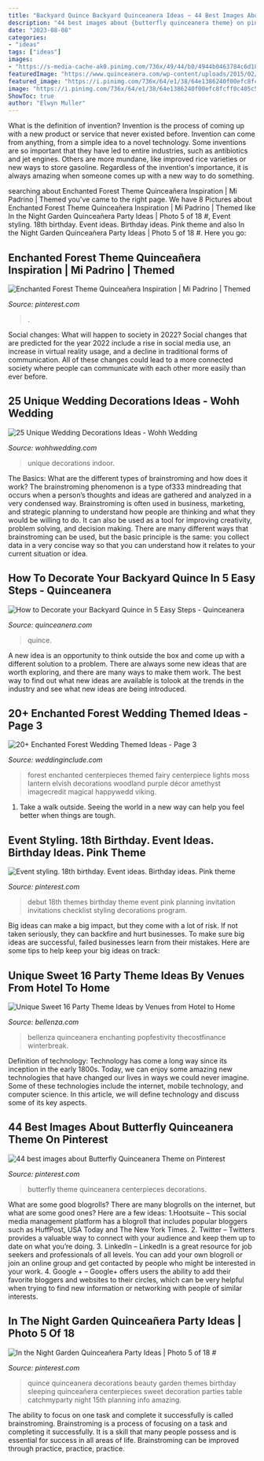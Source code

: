 ```yaml
---
title: "Backyard Quince Backyard Quinceanera Ideas ~ 44 Best Images About butterfly Quinceanera Theme On Pinterest"
description: "44 best images about {butterfly quinceanera theme} on pinterest"
date: "2023-08-08"
categories:
- "ideas"
tags: ["ideas"]
images:
- "https://s-media-cache-ak0.pinimg.com/736x/49/44/b0/4944b0463784c6d1888b03cffb0e7b86--quinceanera-decorations-glitter-decorations.jpg"
featuredImage: "https://www.quinceanera.com/wp-content/uploads/2015/02/Centerpieces.jpg"
featured_image: "https://i.pinimg.com/736x/64/e1/38/64e1386240f00efc8fcff0c405c58848.jpg"
image: "https://i.pinimg.com/736x/64/e1/38/64e1386240f00efc8fcff0c405c58848.jpg"
ShowToc: true
author: "Elwyn Muller"
---
```



What is the definition of invention?
Invention is the process of coming up with a new product or service that never existed before. Invention can come from anything, from a simple idea to a novel technology. Some inventions are so important that they have led to entire industries, such as antibiotics and jet engines. Others are more mundane, like improved rice varieties or new ways to store gasoline. Regardless of the invention's importance, it is always amazing when someone comes up with a new way to do something.

	

		
searching about Enchanted Forest Theme Quinceañera Inspiration | Mi Padrino | Themed you've came to the right page. We have 8 Pictures about Enchanted Forest Theme Quinceañera Inspiration | Mi Padrino | Themed like In the Night Garden Quinceañera Party Ideas | Photo 5 of 18 #, Event styling. 18th birthday. Event ideas. Birthday ideas. Pink theme and also In the Night Garden Quinceañera Party Ideas | Photo 5 of 18 #. Here you go:
		
    
## Enchanted Forest Theme Quinceañera Inspiration | Mi Padrino | Themed

<img loading=lazy src="https://i.pinimg.com/736x/64/e1/38/64e1386240f00efc8fcff0c405c58848.jpg" onerror="this.onerror=null;this.src='https://tse1.mm.bing.net/th?id=OIP.oouDc_OhN8OXoaFtBQF0awHaHa&amp;pid=15.1';" alt="Enchanted Forest Theme Quinceañera Inspiration | Mi Padrino | Themed">

_Source: pinterest.com_

>. 

	

Social changes: What will happen to society in 2022?
Social changes that are predicted for the year 2022 include a rise in social media use, an increase in virtual reality usage, and a decline in traditional forms of communication. All of these changes could lead to a more connected society where people can communicate with each other more easily than ever before.

    
## 25 Unique Wedding Decorations Ideas - Wohh Wedding

<img loading=lazy src="http://wohhwedding.com/wp-content/uploads/2016/05/indoor-unique-wedding-venues-Decorations.jpg" onerror="this.onerror=null;this.src='https://tse4.mm.bing.net/th?id=OIP.JfIg8XNulmtNQVZhoCQP1AHaE8&amp;pid=15.1';" alt="25 Unique Wedding Decorations Ideas - Wohh Wedding">

_Source: wohhwedding.com_

>unique decorations indoor. 

	

The Basics: What are the different types of brainstroming and how does it work?
The brainstroming phenomenon is a type of333 mindreading that occurs when a person’s thoughts and ideas are gathered and analyzed in a very condensed way. Brainstroming is often used in business, marketing, and strategic planning to understand how people are thinking and what they would be willing to do. It can also be used as a tool for improving creativity, problem solving, and decision making. There are many different ways that brainstroming can be used, but the basic principle is the same: you collect data in a very concise way so that you can understand how it relates to your current situation or idea.

    
## How To Decorate Your Backyard Quince In 5 Easy Steps - Quinceanera

<img loading=lazy src="https://www.quinceanera.com/wp-content/uploads/2015/02/Centerpieces.jpg" onerror="this.onerror=null;this.src='https://tse1.mm.bing.net/th?id=OIP.-6yp_gF7jV6EMt4MfAZxhAAAAA&amp;pid=15.1';" alt="How to Decorate your Backyard Quince in 5 Easy Steps - Quinceanera">

_Source: quinceanera.com_

>quince. 

	

A new idea is an opportunity to think outside the box and come up with a different solution to a problem. There are always some new ideas that are worth exploring, and there are many ways to make them work. The best way to find out what new ideas are available is tolook at the trends in the industry and see what new ideas are being introduced.

    
## 20+ Enchanted Forest Wedding Themed Ideas - Page 3

<img loading=lazy src="https://www.weddinginclude.com/wp-content/uploads/2018/01/20-Enchanted-forest-wedding-themes-ideas_016.jpg" onerror="this.onerror=null;this.src='https://tse2.mm.bing.net/th?id=OIP.TrtU8hFOz5lpW1-hyMSS6AAAAA&amp;pid=15.1';" alt="20+ Enchanted Forest Wedding Themed Ideas - Page 3">

_Source: weddinginclude.com_

>forest enchanted centerpieces themed fairy centerpiece lights moss lantern elvish decorations woodland purple décor amethyst imagecredit magical happywedd viking. 

	

1. Take a walk outside. Seeing the world in a new way can help you feel better when things are tough.

    
## Event Styling. 18th Birthday. Event Ideas. Birthday Ideas. Pink Theme

<img loading=lazy src="https://s-media-cache-ak0.pinimg.com/736x/4f/f1/2b/4ff12bf55dd8f7b03579e58c53f767a9--th-debut-ideas-debut-themes.jpg" onerror="this.onerror=null;this.src='https://tse4.mm.bing.net/th?id=OIP.sKk1c-aOonSusUjhqfDHLAHaJ3&amp;pid=15.1';" alt="Event styling. 18th birthday. Event ideas. Birthday ideas. Pink theme">

_Source: pinterest.com_

>debut 18th themes birthday theme event pink planning invitation invitations checklist styling decorations program. 

	

Big ideas can make a big impact, but they come with a lot of risk. If not taken seriously, they can backfire and hurt businesses. To make sure big ideas are successful, failed businesses learn from their mistakes. Here are some tips to help keep your big ideas on track:

    
## Unique Sweet 16 Party Theme Ideas By Venues From Hotel To Home

<img loading=lazy src="https://www.bellenza.com/party-ideas/wp-content/uploads/underthestarstheme.jpg" onerror="this.onerror=null;this.src='https://tse2.mm.bing.net/th?id=OIP.nZhaPoRsefYZqDvTLR87mwHaI8&amp;pid=15.1';" alt="Unique Sweet 16 Party Theme Ideas by Venues from Hotel to Home">

_Source: bellenza.com_

>bellenza quinceanera enchanting popfestivity thecostfinance winterbreak. 

	

Definition of technology:
Technology has come a long way since its inception in the early 1800s. Today, we can enjoy some amazing new technologies that have changed our lives in ways we could never imagine. Some of these technologies include the internet, mobile technology, and computer science. In this article, we will define technology and discuss some of its key aspects.

    
## 44 Best Images About Butterfly Quinceanera Theme On Pinterest

<img loading=lazy src="https://s-media-cache-ak0.pinimg.com/736x/49/44/b0/4944b0463784c6d1888b03cffb0e7b86--quinceanera-decorations-glitter-decorations.jpg" onerror="this.onerror=null;this.src='https://tse4.mm.bing.net/th?id=OIP.veW9pZDglMD4zLHhbJQwzQAAAA&amp;pid=15.1';" alt="44 best images about Butterfly Quinceanera Theme on Pinterest">

_Source: pinterest.com_

>butterfly theme quinceanera centerpieces decorations. 

	

What are some good blogrolls?
There are many blogrolls on the internet, but what are some good ones? Here are a few ideas: 1.Hootsuite – This social media management platform has a blogroll that includes popular bloggers such as HuffPost, USA Today and The New York Times. 
2. Twitter – Twitters provides a valuable way to connect with your audience and keep them up to date on what you’re doing. 
3. LinkedIn – LinkedIn is a great resource for job seekers and professionals of all levels. You can add your own blogroll or join an online group and get contacted by people who might be interested in your work. 
4. Google + – Google+ offers users the ability to add their favorite bloggers and websites to their circles, which can be very helpful when trying to find new information or networking with people of similar interests.

    
## In The Night Garden Quinceañera Party Ideas | Photo 5 Of 18 #

<img loading=lazy src="https://i.pinimg.com/originals/c3/9d/fd/c39dfdaaa7be62d5befc2883aff4f76c.jpg" onerror="this.onerror=null;this.src='https://tse2.mm.bing.net/th?id=OIP.NW49Vbdv_BWwLJj4R7AtfQHaJ4&amp;pid=15.1';" alt="In the Night Garden Quinceañera Party Ideas | Photo 5 of 18 #">

_Source: pinterest.com_

>quince quinceanera decorations beauty garden themes birthday sleeping quinceañera centerpieces sweet decoration parties table catchmyparty night 15th planning info amazing. 

	

The ability to focus on one task and complete it successfully is called brainstroming. Brainstroming is a process of focusing on a task and completing it successfully. It is a skill that many people possess and is essential for success in all areas of life. Brainstroming can be improved through practice, practice, practice.

